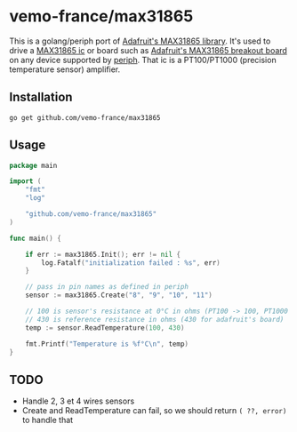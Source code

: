 vemo-france/max31865
====================

This is a golang/periph port of [Adafruit's MAX31865 library](https://github.com/adafruit/Adafruit_MAX31865). It's used to drive a [MAX31865 ic](https://datasheets.maximintegrated.com/en/ds/MAX31865.pdf) or board such as [Adafruit's MAX31865 breakout board](https://www.adafruit.com/product/3328) on any device supported by [periph](https://github.com/google/periph). That ic is a PT100/PT1000 (precision temperature sensor) amplifier.


Installation
------------

````
go get github.com/vemo-france/max31865
````

Usage
----

````Go
package main

import (
	"fmt"
	"log"

	"github.com/vemo-france/max31865"
)

func main() {

	if err := max31865.Init(); err != nil {
		log.Fatalf("initialization failed : %s", err)
	}

	// pass in pin names as defined in periph
	sensor := max31865.Create("8", "9", "10", "11")

	// 100 is sensor's resistance at 0°C in ohms (PT100 -> 100, PT1000 -> 1000)
	// 430 is reference resistance in ohms (430 for adafruit's board)
	temp := sensor.ReadTemperature(100, 430)

	fmt.Printf("Temperature is %f°C\n", temp)
}
````

TODO
----

- Handle 2, 3 et 4 wires sensors
- Create and ReadTemperature can fail, so we should return `( ??, error)` to handle that